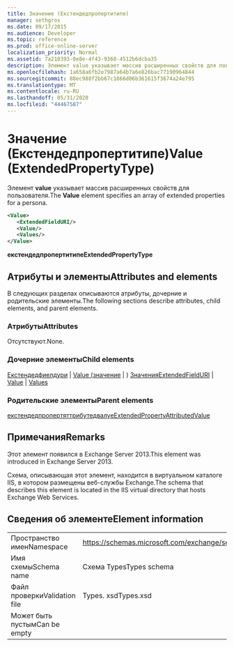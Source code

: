 ```yaml
---
title: Значение (Екстендедпропертитипе)
manager: sethgros
ms.date: 09/17/2015
ms.audience: Developer
ms.topic: reference
ms.prod: office-online-server
localization_priority: Normal
ms.assetid: 7a210393-0e8e-4f43-9360-4512b6dcba35
description: Элемент value указывает массив расширенных свойств для пользователя.
ms.openlocfilehash: 1a658a6fb2e7987a64b7a6e826bac77190964844
ms.sourcegitcommit: 88ec988f2bb67c1866d06b361615f3674a24e795
ms.translationtype: MT
ms.contentlocale: ru-RU
ms.lasthandoff: 05/31/2020
ms.locfileid: "44467587"
---
```

# <a name="value-extendedpropertytype"></a><span data-ttu-id="3a042-103">Значение (Екстендедпропертитипе)</span><span class="sxs-lookup"><span data-stu-id="3a042-103">Value (ExtendedPropertyType)</span></span>

<span data-ttu-id="3a042-104">Элемент **value** указывает массив расширенных свойств для пользователя.</span><span class="sxs-lookup"><span data-stu-id="3a042-104">The **Value** element specifies an array of extended properties for a persona.</span></span> 
  
```XML
<Value>
   <ExtendedFieldURI/>
   <Value/>
   <Values/>
</Value>
```

<span data-ttu-id="3a042-105">**екстендедпропертитипе**</span><span class="sxs-lookup"><span data-stu-id="3a042-105">**ExtendedPropertyType**</span></span>

## <a name="attributes-and-elements"></a><span data-ttu-id="3a042-106">Атрибуты и элементы</span><span class="sxs-lookup"><span data-stu-id="3a042-106">Attributes and elements</span></span>

<span data-ttu-id="3a042-107">В следующих разделах описываются атрибуты, дочерние и родительские элементы.</span><span class="sxs-lookup"><span data-stu-id="3a042-107">The following sections describe attributes, child elements, and parent elements.</span></span>
  
### <a name="attributes"></a><span data-ttu-id="3a042-108">Атрибуты</span><span class="sxs-lookup"><span data-stu-id="3a042-108">Attributes</span></span>

<span data-ttu-id="3a042-109">Отсутствуют.</span><span class="sxs-lookup"><span data-stu-id="3a042-109">None.</span></span>
  
### <a name="child-elements"></a><span data-ttu-id="3a042-110">Дочерние элементы</span><span class="sxs-lookup"><span data-stu-id="3a042-110">Child elements</span></span>

<span data-ttu-id="3a042-111">[Екстендедфиелдури](extendedfielduri.md)  |  [Value (значение](value.md)  |  ) [Значения](values.md)</span><span class="sxs-lookup"><span data-stu-id="3a042-111">[ExtendedFieldURI](extendedfielduri.md) | [Value](value.md) | [Values](values.md)</span></span>
  
### <a name="parent-elements"></a><span data-ttu-id="3a042-112">Родительские элементы</span><span class="sxs-lookup"><span data-stu-id="3a042-112">Parent elements</span></span>

[<span data-ttu-id="3a042-113">екстендедпропертяттрибутедвалуе</span><span class="sxs-lookup"><span data-stu-id="3a042-113">ExtendedPropertyAttributedValue</span></span>](extendedpropertyattributedvalue.md)
  
## <a name="remarks"></a><span data-ttu-id="3a042-114">Примечания</span><span class="sxs-lookup"><span data-stu-id="3a042-114">Remarks</span></span>

<span data-ttu-id="3a042-115">Этот элемент появился в Exchange Server 2013.</span><span class="sxs-lookup"><span data-stu-id="3a042-115">This element was introduced in Exchange Server 2013.</span></span>
  
<span data-ttu-id="3a042-116">Схема, описывающая этот элемент, находится в виртуальном каталоге IIS, в котором размещены веб-службы Exchange.</span><span class="sxs-lookup"><span data-stu-id="3a042-116">The schema that describes this element is located in the IIS virtual directory that hosts Exchange Web Services.</span></span>
  
## <a name="element-information"></a><span data-ttu-id="3a042-117">Сведения об элементе</span><span class="sxs-lookup"><span data-stu-id="3a042-117">Element information</span></span>

|||
|:-----|:-----|
|<span data-ttu-id="3a042-118">Пространство имен</span><span class="sxs-lookup"><span data-stu-id="3a042-118">Namespace</span></span>  <br/> |https://schemas.microsoft.com/exchange/services/2006/types  <br/> |
|<span data-ttu-id="3a042-119">Имя схемы</span><span class="sxs-lookup"><span data-stu-id="3a042-119">Schema name</span></span>  <br/> |<span data-ttu-id="3a042-120">Схема Types</span><span class="sxs-lookup"><span data-stu-id="3a042-120">Types schema</span></span>  <br/> |
|<span data-ttu-id="3a042-121">Файл проверки</span><span class="sxs-lookup"><span data-stu-id="3a042-121">Validation file</span></span>  <br/> |<span data-ttu-id="3a042-122">Types. xsd</span><span class="sxs-lookup"><span data-stu-id="3a042-122">Types.xsd</span></span>  <br/> |
|<span data-ttu-id="3a042-123">Может быть пустым</span><span class="sxs-lookup"><span data-stu-id="3a042-123">Can be empty</span></span>  <br/> ||
   

